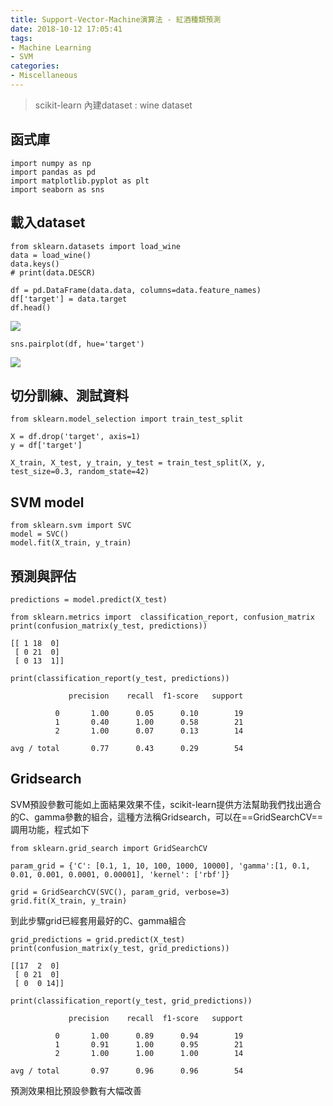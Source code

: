 ```yaml
---
title: Support-Vector-Machine演算法 - 紅酒種類預測
date: 2018-10-12 17:05:41
tags:
- Machine Learning
- SVM
categories:
- Miscellaneous
---
```



> scikit-learn 內建dataset : wine dataset


## 函式庫

```python=
import numpy as np
import pandas as pd
import matplotlib.pyplot as plt
import seaborn as sns
```

## 載入dataset

```python=
from sklearn.datasets import load_wine
data = load_wine()
data.keys()
# print(data.DESCR)
```
<!-- more -->
```
df = pd.DataFrame(data.data, columns=data.feature_names)
df['target'] = data.target
df.head()
```

![](https://i.imgur.com/udO4dut.png)

```python=
sns.pairplot(df, hue='target')
```
![](https://i.imgur.com/pNpWFj6.jpg)


## 切分訓練、測試資料


```python=
from sklearn.model_selection import train_test_split

X = df.drop('target', axis=1)
y = df['target']

X_train, X_test, y_train, y_test = train_test_split(X, y, test_size=0.3, random_state=42)
```

## SVM model

```python=
from sklearn.svm import SVC
model = SVC()
model.fit(X_train, y_train)
```

## 預測與評估

```python=
predictions = model.predict(X_test)
```

```python=
from sklearn.metrics import  classification_report, confusion_matrix
print(confusion_matrix(y_test, predictions))
```

```
[[ 1 18  0]
 [ 0 21  0]
 [ 0 13  1]]
```
```python=
print(classification_report(y_test, predictions))
```

```
             precision    recall  f1-score   support

          0       1.00      0.05      0.10        19
          1       0.40      1.00      0.58        21
          2       1.00      0.07      0.13        14

avg / total       0.77      0.43      0.29        54
```

## Gridsearch

SVM預設參數可能如上面結果效果不佳，scikit-learn提供方法幫助我們找出適合的C、gamma參數的組合，這種方法稱Gridsearch，可以在==GridSearchCV==調用功能，程式如下

```python=
from sklearn.grid_search import GridSearchCV

param_grid = {'C': [0.1, 1, 10, 100, 1000, 10000], 'gamma':[1, 0.1, 0.01, 0.001, 0.0001, 0.00001], 'kernel': ['rbf']}

grid = GridSearchCV(SVC(), param_grid, verbose=3)
grid.fit(X_train, y_train)
```

到此步驟grid已經套用最好的C、gamma組合

```python=
grid_predictions = grid.predict(X_test)
print(confusion_matrix(y_test, grid_predictions))
```

```
[[17  2  0]
 [ 0 21  0]
 [ 0  0 14]]
```

```python=
print(classification_report(y_test, grid_predictions))
```

```
             precision    recall  f1-score   support

          0       1.00      0.89      0.94        19
          1       0.91      1.00      0.95        21
          2       1.00      1.00      1.00        14

avg / total       0.97      0.96      0.96        54
```

預測效果相比預設參數有大幅改善
